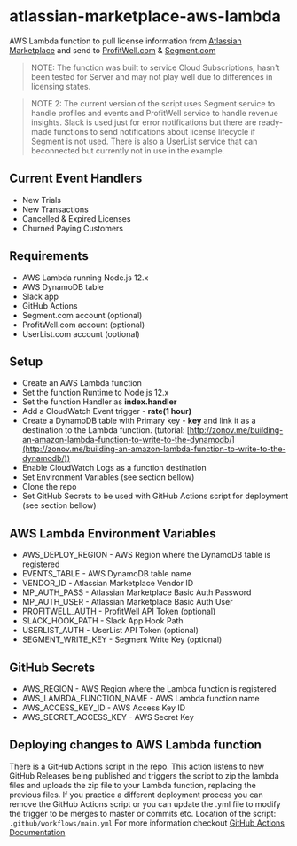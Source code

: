 # atlassian-marketplace-aws-lambda
AWS Lambda function to pull license information from [Atlassian Marketplace](https://marketplace.atlassian.com) and send to [ProfitWell.com](https://ProfitWell.com) &amp; [Segment.com](https://Segment.com)

> NOTE: The function was built to service Cloud Subscriptions, hasn't been tested for Server and may not play well due to differences in licensing states.

> NOTE 2: The current version of the script uses Segment service to handle profiles and events and ProfitWell service to handle revenue insights. Slack is used just for error notifications but there are ready-made functions to send notifications about license lifecycle if Segment is not used. There is also a UserList service that can beconnected but currently not in use in the example.

## Current Event Handlers
 - New Trials
 - New Transactions
 - Cancelled & Expired Licenses
 - Churned Paying Customers

## Requirements
 - AWS Lambda running Node.js 12.x
 - AWS DynamoDB table
 - Slack app
 - GitHub Actions
 - Segment.com account (optional)
 - ProfitWell.com account (optional)
 - UserList.com account (optional)

## Setup
 - Create an AWS Lambda function
 - Set the function Runtime to Node.js 12.x
 - Set the function Handler as **index.handler**
 - Add a CloudWatch Event trigger - **rate(1 hour)**
 - Create a DynamoDB table with Primary key - **key** and link it as a destination to the Lambda function. (tutorial: [http://zonov.me/building-an-amazon-lambda-function-to-write-to-the-dynamodb/](http://zonov.me/building-an-amazon-lambda-function-to-write-to-the-dynamodb/))
 - Enable CloudWatch Logs as a function destination
 - Set Environment Variables (see section bellow)
 - Clone the repo
 - Set GitHub Secrets to be used with GitHub Actions script for deployment (see section bellow)

## AWS Lambda Environment Variables
 - AWS_DEPLOY_REGION  - AWS Region where the DynamoDB table is registered
 - EVENTS_TABLE - AWS DynamoDB table name
 - VENDOR_ID - Atlassian Marketplace Vendor ID
 - MP_AUTH_PASS - Atlassian Marketplace Basic Auth Password
 - MP_AUTH_USER - Atlassian Marketplace Basic Auth User
 - PROFITWELL_AUTH - ProfitWell API Token (optional)
 - SLACK_HOOK_PATH - Slack App Hook Path
 - USERLIST_AUTH - UserList API Token (optional)
 - SEGMENT_WRITE_KEY - Segment Write Key (optional)

## GitHub Secrets
 - AWS_REGION - AWS Region where the Lambda function is registered
 - AWS_LAMBDA_FUNCTION_NAME - AWS Lambda function name
 - AWS_ACCESS_KEY_ID - AWS Access Key ID
 - AWS_SECRET_ACCESS_KEY - AWS Secret Key

## Deploying changes to AWS Lambda function
There is a GitHub Actions script in the repo. This action listens to new GitHub Releases being published and triggers the script to zip the lambda files and uploads the zip file to your Lambda function, replacing the previous files. If you practice a different deployment process you can remove the GitHub Actions script or you can update the .yml file to modify the trigger to be merges to master or commits etc.
Location of the script: `.github/workflows/main.yml`
For more information checkout [GitHub Actions Documentation](https://help.github.com/en/actions)
